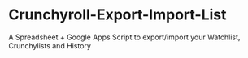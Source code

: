 # Crunchyroll-Export-Import-List
A Spreadsheet + Google Apps Script to export/import your Watchlist, Crunchylists and History
